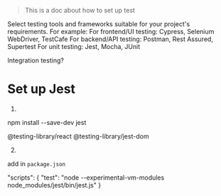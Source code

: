 > This is a doc about how to set up test

Select testing tools and frameworks suitable for your project's requirements. For example:
For frontend/UI testing: Cypress, Selenium WebDriver, TestCafe
For backend/API testing: Postman, Rest Assured, Supertest
For unit testing: Jest, Mocha, JUnit

Integration testing?

# Set up Jest

1. 
npm install --save-dev jest

@testing-library/react @testing-library/jest-dom

2. 
add in `package.json`

"scripts": {
    "test": "node --experimental-vm-modules node_modules/jest/bin/jest.js"
}
